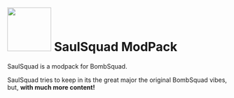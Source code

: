 <h1>
  <img src="https://1.bp.blogspot.com/-1DUZU0e_22M/XUcemophfQI/AAAAAAAAAlk/2IYmjFqzt-c4Sk4BaJSX74_9lVJIfJYcwCK4BGAYYCw/s113-pf/SZRWorksIcon.png" height="100">
  <span> SaulSquad ModPack </span>
</h1>

SaulSquad is a modpack for BombSquad.

SaulSquad tries to keep in its the great major the original BombSquad vibes, but, <b> with much more content! <b>
